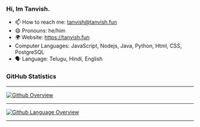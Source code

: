 ### Hi, Im Tanvish.

- 📫 How to reach me: tanvish@tanvish.fun
- 😄 Pronouns: he/him
- 🌍 Website: https://tanvish.fun
- Computer Languages: JavaScript, Nodejs, Java, Python, Html, CSS, PostgreSQL 
- 🗣️ Language: Telugu, Hindi, English

### GitHub Statistics

---

[![Github Overview](https://senova.azurewebsites.net/git-stats)](https://github.com/TanvishGG)

---

[![Github Language Overview](https://senova.azurewebsites.net/git-language)](https://github.com/TanvishGG)


---
